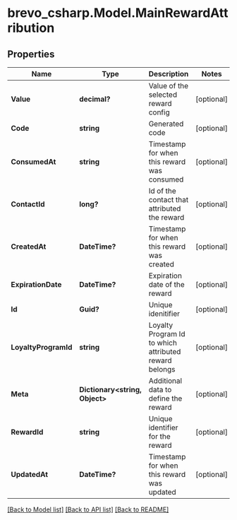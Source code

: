 # brevo_csharp.Model.MainRewardAttribution
## Properties

Name | Type | Description | Notes
------------ | ------------- | ------------- | -------------
**Value** | **decimal?** | Value of the selected reward config | [optional] 
**Code** | **string** | Generated code | [optional] 
**ConsumedAt** | **string** | Timestamp for when this reward was consumed | [optional] 
**ContactId** | **long?** | Id of the contact that attributed the reward | [optional] 
**CreatedAt** | **DateTime?** | Timestamp for when this reward was created | [optional] 
**ExpirationDate** | **DateTime?** | Expiration date of the reward | [optional] 
**Id** | **Guid?** | Unique idenitifier | [optional] 
**LoyaltyProgramId** | **string** | Loyalty Program Id to which attributed reward belongs | [optional] 
**Meta** | **Dictionary&lt;string, Object&gt;** | Additional data to define the reward | [optional] 
**RewardId** | **string** | Unique identifier for the reward | [optional] 
**UpdatedAt** | **DateTime?** | Timestamp for when this reward was updated | [optional] 

[[Back to Model list]](../README.md#documentation-for-models) [[Back to API list]](../README.md#documentation-for-api-endpoints) [[Back to README]](../README.md)

